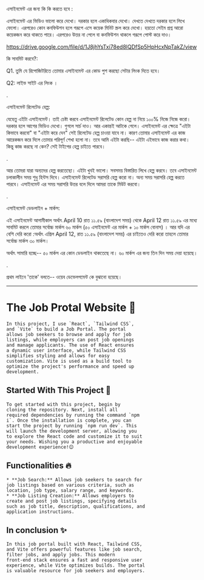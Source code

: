 এসাইনমেন্ট এর জন্য কি কি করতে হবে : 

এসাইনমেন্ট এর ভিডিও ভালো করে দেখো। দরকার হলে একাধিকবার দেখো। দেখতে দেখতে দরকার হলে লিখে ফেলো। এরপরেও কোন কনফিউশন হলে গরূপে এসে কয়েক মিনিট স্ক্রল করে দেখো। হয়তো সেইম প্রশ্ন আরো কয়েকজন করে থাকতে পারে। এরপরেও উত্তর না পেলে বা কনফিউশন থাকলে গরূপে পোস্ট করে দাও। 

 

https://drive.google.com/file/d/1J8jhYsTxi78ed8lQDfSp5HpHcxNpTakZ/view



কি সাবমিট করবে?:

Q1. তুমি যে রিপোজিটরিতে তোমার এসাইনমেন্ট এর কোড পুশ করছো সেটার লিংক দিতে হবে। 

Q2: লাইভ সাইট এর লিংক ।

.

এসাইনমেন্ট রিলেটেড হেল্প:

যেহেতু এইটা এসাইনমেন্ট। তাই চেষ্টা করবে এসাইনমেন্ট রিলেটেড কোন হেল্প না নিয়ে ১০০% নিজে নিজে করো। দরকার হলে আগের ভিডিও দেখো। গুগলে সার্চ দাও। আর একান্তই আটকে গেলে। এসাইনমেন্ট এর ক্ষেত্রে "এইটা কিভাবে করবো" বা "এইটা করে দেন" সেই রিলেটেড হেল্প চাওয়া যাবে না। কারণ তোমার এসাইনমেন্ট এর কাজ আরেকজন করে দিলে তোমার পরিপূর্ণ শেখা হলো না। তবে আমি এইটা করছি-- এইটা এইভাবে কাজ করার কথা। কিন্তু কাজ করছে না কেন? সেই টাইপের হেল্প চাইতে পারবে। 

.

 আর তোমরা যারা অন্যদের হেল্প করতেছো। এইটা খুবই ভালো। সবসময় বিস্তারিত লিখে হেল্প করবে। তবে এসাইনমেন্ট চলাকালীন সময় শুধু হিন্টস দিবে। এসাইনমেন্ট রিলেটেড সরাসরি হেল্প করো না। অন্য সময় সরাসরি হেল্প করতে পারবে। এসাইনমেন্ট এর সময় সরাসরি উত্তর বলে দিলে আমরা তাকে মিউট করবো। 

 

.

 

এসাইনমেন্ট ডেডলাইন + মার্কস:

এই এসাইনমেন্ট আগামীকাল অর্থাৎ April 10 রাত ১১.৫৯ (বাংলাদেশ সময়) থেকে April 12 রাত ১১.৫৯ এর মধ্যে সাবমিট করলে তোমার সর্বোচ্চ মার্কস ৬০ মার্কস (৫০ এসাইনমেন্ট এর মার্কস + ১০ মার্কস বোনাস) । আর যদি এর বেশি দেরি করো :অর্থাৎ এপ্রিল April 12, রাত ১১.৫৯ (বাংলাদেশ সময়) এর চাইতেও দেরি করো তাহলে তোমার সর্বোচ্চ মার্কস ৩০ মার্কস।

অর্থাৎ সামারি হচ্ছে-- ৫০ মার্কস এর কোন ডেডলাইন থাকতেছে না। ৬০ মার্কস এর জন্য তিন দিন সময় দেয়া হয়েছে। 



.

প্রথম লাইনে 'তাকে' বলতে-- ওয়েব ডেভেলপমেন্ট কে বুঝানো হয়েছে। 


-------------------------------------------------------


# The Job Protal Website 📝  
    In this project, I use `React`, `Tailwind CSS`, 
    and `Vite` to build a Job Portal. The portal 
    allows job seekers to browse and apply for job 
    listings, while employers can post job openings 
    and manage applicants. The use of React ensures 
    a dynamic user interface, while Tailwind CSS 
    simplifies styling and allows for easy 
    customization. Vite is used as a build tool to 
    optimize the project's performance and speed up 
    development.

## Started With This Project 🚀  
    To get started with this project, begin by 
    cloning the repository. Next, install all 
    required dependencies by running the command `npm 
    i`. Once the installation is complete, you can 
    start the project by running `npm run dev`. This 
    will launch the development server, allowing you 
    to explore the React code and customize it to suit 
    your needs. Wishing you a productive and enjoyable 
    development experience!😊

## Functionalities 🔥
    * **Job Search:** Allows job seekers to search for 
    job listings based on various criteria, such as 
    location, job type, salary range, and keywords.
    * **Job Listing Creation:** Allows employers to 
    create and post job listings, specifying details 
    such as job title, description, qualifications, and 
    application instructions.

## In conclusion ✨  
    In this job portal built with React, Tailwind CSS, 
    and Vite offers powerful features like job search, 
    filter jobs, and apply jobs. This modern 
    front-end stack ensures a fast and responsive user 
    experience, while Vite optimizes builds. The portal 
    is valuable resource for job seekers and employers.

